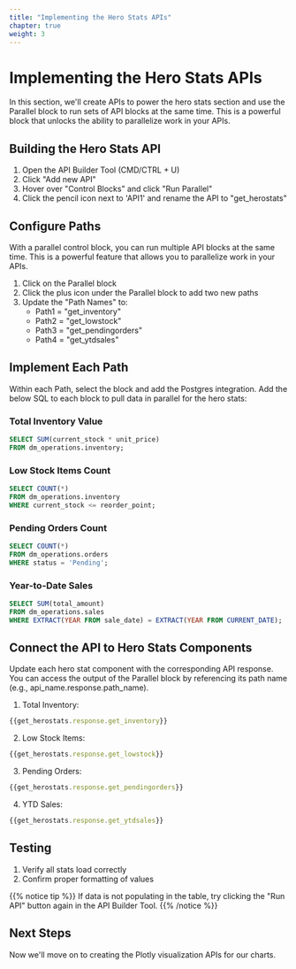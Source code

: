 ```yaml
---
title: "Implementing the Hero Stats APIs"
chapter: true
weight: 3
---
```


# Implementing the Hero Stats APIs

In this section, we'll create APIs to power the hero stats section and use the Parallel block to run sets of API blocks at the same time. This is a powerful block that unlocks the ability to parallelize work in your APIs.

## Building the Hero Stats API

1. Open the API Builder Tool (CMD/CTRL + U)
2. Click "Add new API"
3. Hover over "Control Blocks" and click "Run Parallel"
4. Click the pencil icon next to 'API1' and rename the API to "get_herostats"

## Configure Paths

With a parallel control block, you can run multiple API blocks at the same time. This is a powerful feature that allows you to parallelize work in your APIs.

1. Click on the Parallel block
2. Click the plus icon under the Parallel block to add two new paths
3. Update the "Path Names" to:
   - Path1 = "get_inventory"
   - Path2 = "get_lowstock"
   - Path3 = "get_pendingorders"
   - Path4 = "get_ytdsales"

## Implement Each Path

Within each Path, select the block and add the Postgres integration. Add the below SQL to each block to pull data in parallel for the hero stats:

### Total Inventory Value
```sql
SELECT SUM(current_stock * unit_price)
FROM dm_operations.inventory;
```

### Low Stock Items Count
```sql
SELECT COUNT(*)
FROM dm_operations.inventory
WHERE current_stock <= reorder_point;
```

### Pending Orders Count
```sql
SELECT COUNT(*)
FROM dm_operations.orders
WHERE status = 'Pending';
```

### Year-to-Date Sales
```sql
SELECT SUM(total_amount)
FROM dm_operations.sales
WHERE EXTRACT(YEAR FROM sale_date) = EXTRACT(YEAR FROM CURRENT_DATE);
```

## Connect the API to Hero Stats Components

Update each hero stat component with the corresponding API response. You can access the output of the Parallel block by referencing its path name (e.g., api_name.response.path_name).


1. Total Inventory:
```javascript
{{get_herostats.response.get_inventory}}
```

2. Low Stock Items:
```javascript
{{get_herostats.response.get_lowstock}}
```

3. Pending Orders:
```javascript
{{get_herostats.response.get_pendingorders}}
```

4. YTD Sales:
```javascript
{{get_herostats.response.get_ytdsales}}
```

## Testing
1. Verify all stats load correctly
2. Confirm proper formatting of values

{{% notice tip %}}
If data is not populating in the table, try clicking the "Run API" button again in the API Builder Tool.
{{% /notice %}}

## Next Steps
Now we'll move on to creating the Plotly visualization APIs for our charts.

